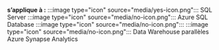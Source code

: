 <Token>**s’applique à :** :::image type="icon" source="media/yes-icon.png"::: SQL Server :::image type="icon" source="media/no-icon.png"::: Azure SQL Database :::image type="icon" source="media/no-icon.png"::: :::image type="icon" source="media/no-icon.png"::: Data Warehouse parallèles Azure Synapse Analytics</Token>
